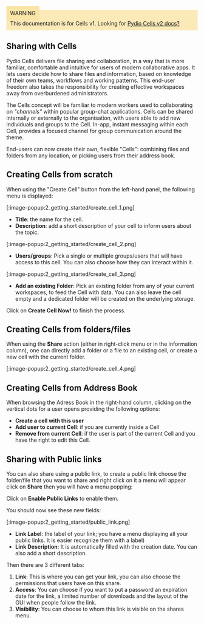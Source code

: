 <div style="background-color: #fbe9b7;font-size: 14px;">
<span style="background-color: #fae4a6;padding: 10px;">WARNING</span>
<span style="padding: 10px;display: inline-block;">This documentation is for Cells v1. Looking for <a href="https://pydio.com/en/docs/cells/v2/quick-start">Pydio Cells v2 docs?</a></span>
</div>

## Sharing with Cells

Pydio Cells delivers file sharing and collaboration, in a way that is more familiar, comfortable and intuitive for users of modern collaborative apps. It lets users decide how to share files and information, based on knowledge of their own teams, workflows and working patterns. This end-user freedom also takes the responsibility for creating effective workspaces away from overburdened administrators.

The Cells concept will be familiar to modern workers used to collaborating on _"channels"_ within popular group-chat applications. 
Cells can be shared internally or externally to the organisation, with users able to add new individuals and groups to the Cell.  In-app, instant messaging within each Cell, provides a focused channel for group communication around the theme.

End-users can now create their own, flexible "Cells": combining files and folders from any location, or picking users from their address book.

## Creating Cells from scratch

When using the "Create Cell" button from the left-hand panel, the following menu is displayed:

[:image-popup:2_getting_started/create_cell_1.png]

- **Title**: the name for the cell.
- **Description**: add a short description of your cell to inform users about the topic.

[:image-popup:2_getting_started/create_cell_2.png]

- **Users/groups**: Pick a single or multiple groups/users that will have access to this cell. You can also choose how they can interact within it.

[:image-popup:2_getting_started/create_cell_3.png]

- **Add an existing Folder**: Pick an existing folder from any of your current workspaces, to feed the Cell with data. You can also leave the cell empty and a dedicated folder will be created on the underlying storage.

Click on **Create Cell Now!** to finish the process.

## Creating Cells from folders/files

When using the **Share** action (either in right-click menu or in the information column), one can directly add a folder or a file to an existing cell, or create a new cell with the current folder.

[:image-popup:2_getting_started/create_cell_4.png]

## Creating Cells from Address Book

When browsing the Adress Book in the right-hand column, clicking on the vertical dots for a user opens providing the following options:

- **Create a cell with this user**
- **Add user to current Cell**: if you are currently inside a Cell
- **Remove from current Cell**: if the user is part of the current Cell and you have the right to edit this Cell.

## Sharing with Public links

You can also share using a public link, to create a public link choose the folder/file that you want to share and right click on it a menu will appear click on **Share** then you will have a menu popping:

Click on **Enable Public Links** to enable them.

You should now see these new fields:

[:image-popup:2_getting_started/public_link.png]

- **Link Label**: the label of your link; you have a menu displaying all your public links. It is easier recognize them with a label)
- **Link Description**: It is automatically filled with the creation date. You can also add a short description.

Then there are 3 different tabs:

1. **Link**: This is where you can get your link, you can also choose the permissions that users have on this share.
1. **Access**: You can choose if you want to put a password an expiration date for the link, a limited number of downloads and the layout of the GUI when people follow the link.
1. **Visibility**: You can choose to whom this link is visible on the shares menu.
